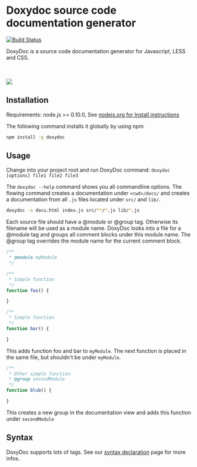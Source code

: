 Doxydoc source code documentation generator
===========================================

[![Build Status](https://travis-ci.org/Andifeind/doxydoc.svg?branch=master)](https://travis-ci.org/Andifeind/doxydoc)

DoxyDoc is a source code documentation generator for Javascript, LESS and CSS.

<br><br><img src="https://doxydoc.com/img/screenshot.jpg">

Installation
------------

Requirements: node.js >= 0.10.0, See [nodejs.org for Install instructions](http://nodejs.org)

The following command installs it globally by using npm

```bash
npm install -g doxydoc
```

Usage
-----

Change into your project root and run DoxyDoc command: `doxydoc [options] file1 file2 file3`

The `doxydoc --help` command shows you all commandline options.
The flowing command creates a documentation under `<cwd>/docs/` and creates a documentation from all `.js` files located under `src/` and `lib/`.

```bash
doxydoc -o docu.html index.js src/**/*.js lib/*.js
```

Each source file should have a @module or @group tag. Otherwise its filename will be used as a module name.
DoxyDoc looks into a file for a @module tag and groups all comment blocks under this module name. The @group tag overrides the module name for the current comment block.

```js
/**
 * @module myModule
 */

/**
 * Simple function
 */
function foo() {

}

/**
 * Simple function
 */
function bar() {

}
```

This adds function foo and bar to `myModule`.
The next function is placed in the same file, but shouldn't be under `myModule`.

```js
/**
 * Other simple function
 * @group secondModule
 */
function blub() {

}
```

This creates a new group in the documentation view and adds this function under `secondModule`

Syntax
------

DoxyDoc supports lots of tags.
See our [syntax declaration](http://doxydoc.com/syntax.html) page for more infos.
